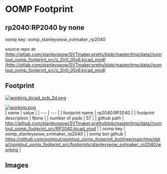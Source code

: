 # OOMP Footprint  
## rp2040:RP2040  by none  
  
oomp key: oomp_stanleyseow_svtmaker_rp2040  
  
source repo at: [http://gitlab.com/stanleyseow/SVTmaker.pretty/blob/master/tmp/data//oomlout_oomp_footprint_src/z_Drill_05x6.kicad_mod](http://gitlab.com/stanleyseow/SVTmaker.pretty/blob/master/tmp/data//oomlout_oomp_footprint_src/z_Drill_05x6.kicad_mod)  
## Footprint  
  
[![working_kicad_pcb_3d.png](working_kicad_pcb_3d_600.png)](working_kicad_pcb_3d.png)  
  
[![working.png](working_600.png)](working.png)  
| name | value | 
| --- | --- | 
| footprint name | rp2040:RP2040 | 
| footprint description | None | 
| number of pads | 57 | 
| github path | http://github.com/stanleyseow/SVTmaker.pretty/blob/master/tmp/data//oomlout_oomp_footprint_src/RP2040.kicad_mod | 
| oomp key | oomp_stanleyseow_svtmaker_rp2040 | 
| oomp bot github | https://github.com/oomlout/oomlout_oomp_footprint_bot/tree/main/tmp/data//oomlout_oomp_footprint_src/footprints/stanleyseow_svtmaker_rp2040/working | 
## Images  
